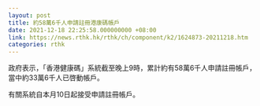 ```yaml
---
layout: post
title: 約58萬6千人申請註冊港康碼帳戶
date: 2021-12-18 22:25:58.000000000 +08:00
link: https://news.rthk.hk/rthk/ch/component/k2/1624873-20211218.htm
categories: rthk
---
```


政府表示，「香港健康碼」系統截至晚上9時，累計約有58萬6千人申請註冊帳戶，當中約33萬6千人已啓動帳戶。

有關系統自本月10日起接受申請註冊帳戶。
